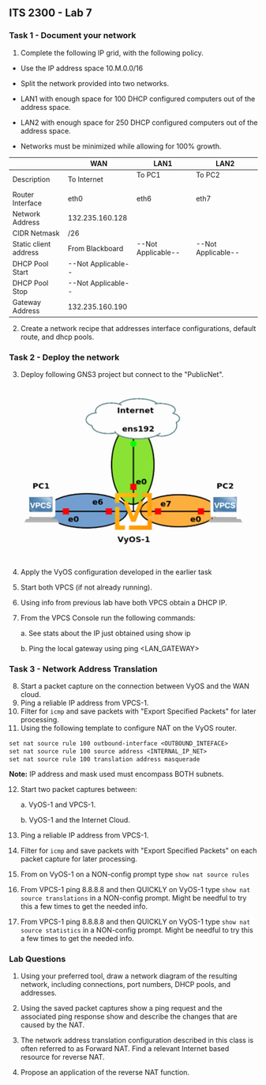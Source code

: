 ## ITS 2300 - Lab 7
### Task 1 - Document your network

1.  Complete the following IP grid, with the following policy.

-   Use the IP address space 10.M.0.0/16

-   Split the network provided into two networks.

-   LAN1 with enough space for 100 DHCP configured computers out of the address space.

-   LAN2 with enough space for 250 DHCP configured computers out of the address space.

-   Networks must be minimized while allowing for 100% growth.

  
|                   |**WAN**            |**LAN1**           |**LAN2**
|--                         |--                 |--                 |--
|Description                |To Internet        |To PC1&nbsp; &nbsp; &nbsp; &nbsp; &nbsp; &nbsp; &nbsp; &nbsp; &nbsp; &nbsp; &nbsp; &nbsp; &nbsp; &nbsp;             |To PC2&nbsp; &nbsp; &nbsp; &nbsp; &nbsp; &nbsp; &nbsp; &nbsp; &nbsp; &nbsp; &nbsp; &nbsp; &nbsp; &nbsp; &nbsp; &nbsp; &nbsp; &nbsp;
|Router Interface           |eth0               |eth6               |eth7
|Network Address            |132.235.160.128    |                   |
|CIDR Netmask               |/26                |                   |
|Static client address      |From Blackboard    |--Not Applicable-- |--Not Applicable--
|DHCP Pool Start            |--Not Applicable-- |                   |
|DHCP Pool Stop             |--Not Applicable-- |                   |
|Gateway Address            |132.235.160.190    |                   |                         

2.  Create a network recipe that addresses interface configurations, default route, and dhcp pools.

### Task 2 - Deploy the network

3.  Deploy following GNS3 project but connect to the "PublicNet".

![](lab7-1.png)

4.  Apply the VyOS configuration developed in the earlier task

5.  Start both VPCS (if not already running).

6.  Using info from previous lab have both VPCS obtain a DHCP IP.

7.  From the VPCS Console run the following commands:

    a.  See stats about the IP just obtained using show ip

    b.  Ping the local gateway using ping \<LAN_GATEWAY\>

### Task 3 - Network Address Translation

8.  Start a packet capture on the connection between VyOS and the WAN cloud.
9.  Ping a reliable IP address from VPCS-1.
10. Filter for `icmp` and save packets with "Export Specified Packets" for later processing.
11. Using the following template to configure NAT on the VyOS router.

```
set nat source rule 100 outbound-interface <OUTBOUND_INTEFACE>
set nat source rule 100 source address <INTERNAL_IP_NET>
set nat source rule 100 translation address masquerade
```

**Note:** IP address and mask used must encompass BOTH subnets.

12. Start two packet captures between:

    a.  VyOS-1 and VPCS-1.

    b.  VyOS-1 and the Internet Cloud.

13. Ping a reliable IP address from VPCS-1.

14. Filter for `icmp` and save packets with "Export Specified Packets" on each packet capture for later processing.

15. From on VyOS-1 on a NON-config prompt type `show nat source rules` 

16. From VPCS-1 ping 8.8.8.8 and then QUICKLY on VyOS-1 type `show nat source translations` in a NON-config prompt. Might be needful to try this a few times to get the needed info.

17. From VPCS-1 ping 8.8.8.8 and then QUICKLY on VyOS-1 type `show nat source statistics` in a NON-config prompt. Might be needful to try this a few times to get the needed info.

### Lab Questions

1.  Using your preferred tool, draw a network diagram of the resulting network, including connections, port numbers, DHCP pools, and addresses.

2.  Using the saved packet captures show a ping request and the associated ping response show and describe the changes that are caused by the NAT.

3.  The network address translation configuration described in this class is often referred to as Forward NAT. Find a relevant Internet based resource for reverse NAT.

4.  Propose an application of the reverse NAT function.
